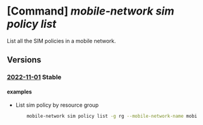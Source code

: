 # [Command] _mobile-network sim policy list_

List all the SIM policies in a mobile network.

## Versions

### [2022-11-01](/Resources/mgmt-plane/L3N1YnNjcmlwdGlvbnMve30vcmVzb3VyY2Vncm91cHMve30vcHJvdmlkZXJzL21pY3Jvc29mdC5tb2JpbGVuZXR3b3JrL21vYmlsZW5ldHdvcmtzL3t9L3NpbXBvbGljaWVz/2022-11-01.xml) **Stable**

<!-- mgmt-plane /subscriptions/{}/resourcegroups/{}/providers/microsoft.mobilenetwork/mobilenetworks/{}/simpolicies 2022-11-01 -->

#### examples

- List sim policy by resource group
    ```bash
        mobile-network sim policy list -g rg --mobile-network-name mobile-network-name
    ```

